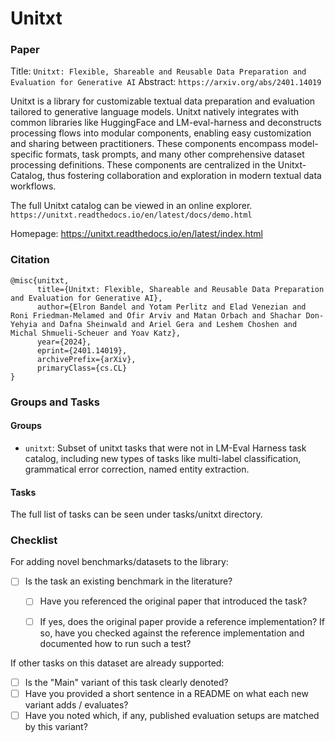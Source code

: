# Unitxt

### Paper

Title: `Unitxt: Flexible, Shareable and Reusable Data Preparation and Evaluation for Generative AI`
Abstract: `https://arxiv.org/abs/2401.14019`

Unitxt is a library for customizable textual data preparation and evaluation tailored to generative language models. Unitxt natively integrates with common libraries like HuggingFace and LM-eval-harness and deconstructs processing flows into modular components, enabling easy customization and sharing between practitioners. These components encompass model-specific formats, task prompts, and many other comprehensive dataset processing definitions. These components are centralized in the Unitxt-Catalog, thus fostering collaboration and exploration in modern textual data workflows.

The full Unitxt catalog can be viewed in an online explorer. `https://unitxt.readthedocs.io/en/latest/docs/demo.html`

Homepage: https://unitxt.readthedocs.io/en/latest/index.html

### Citation

```
@misc{unitxt,
      title={Unitxt: Flexible, Shareable and Reusable Data Preparation and Evaluation for Generative AI},
      author={Elron Bandel and Yotam Perlitz and Elad Venezian and Roni Friedman-Melamed and Ofir Arviv and Matan Orbach and Shachar Don-Yehyia and Dafna Sheinwald and Ariel Gera and Leshem Choshen and Michal Shmueli-Scheuer and Yoav Katz},
      year={2024},
      eprint={2401.14019},
      archivePrefix={arXiv},
      primaryClass={cs.CL}
}
```

### Groups and Tasks

#### Groups

* `unitxt`:  Subset of unitxt tasks that were not in LM-Eval Harness task catalog, including new types of tasks like multi-label classification, grammatical error correction, named entity extraction.

#### Tasks

The full list of tasks can be seen under tasks/unitxt directory.
 

### Checklist

For adding novel benchmarks/datasets to the library:
* [ ] Is the task an existing benchmark in the literature?
  * [ ] Have you referenced the original paper that introduced the task?
  * [ ] If yes, does the original paper provide a reference implementation? If so, have you checked against the reference implementation and documented how to run such a test?


If other tasks on this dataset are already supported:
* [ ] Is the "Main" variant of this task clearly denoted?
* [ ] Have you provided a short sentence in a README on what each new variant adds / evaluates?
* [ ] Have you noted which, if any, published evaluation setups are matched by this variant?
